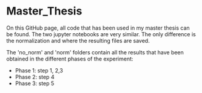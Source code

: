 # Master_Thesis

On this GitHub page, all code that has been used in my master thesis can be found.
The two jupyter notebooks are very similar. The only difference is the normalization and where the resulting files are saved.

The 'no_norm' and 'norm' folders contain all the results that have been obtained in the different phases of the experiment:
- Phase 1: step 1, 2,3
- Phase 2: step 4
- Phase 3: step 5

